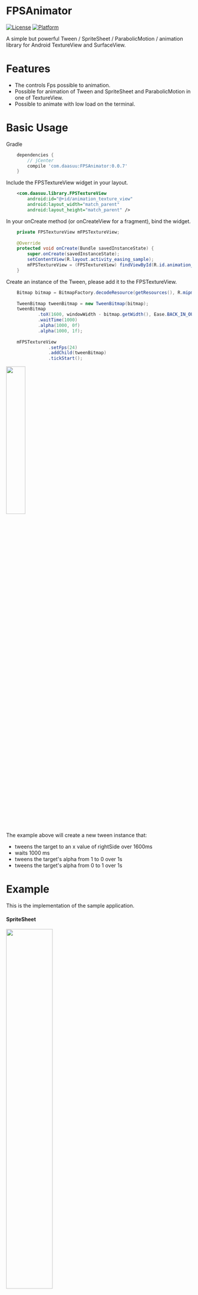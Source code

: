 # FPSAnimator
[![License](https://img.shields.io/badge/license-Apache%202-blue.svg)](https://www.apache.org/licenses/LICENSE-2.0)
[![Platform](https://img.shields.io/badge/platform-android-green.svg)](http://developer.android.com/index.html)

A simple but powerful Tween / SpriteSheet / ParabolicMotion / animation library for Android TextureView and SurfaceView.

# Features
* The controls Fps possible to animation.
* Possible for animation of Tween and SpriteSheet and ParabolicMotion in one of TextureView.
* Possible to animate with low load on the terminal.

# Basic Usage
Gradle
```groovy
    dependencies {
        // jCenter
        compile 'com.daasuu:FPSAnimator:0.0.7'
    }
```
Include the FPSTextureView widget in your layout.
```xml
    <com.daasuu.library.FPSTextureView
        android:id="@+id/animation_texture_view"
        android:layout_width="match_parent"
        android:layout_height="match_parent" />
```
In your onCreate method (or onCreateView for a fragment), bind the widget.
```JAVA
    private FPSTextureView mFPSTextureView;
    
    @Override
    protected void onCreate(Bundle savedInstanceState) {
        super.onCreate(savedInstanceState);
        setContentView(R.layout.activity_easing_sample);
        mFPSTextureView = (FPSTextureView) findViewById(R.id.animation_texture_view);
    }
```
Create an instance of the Tween, please add it to the FPSTextureView.
```JAVA
    Bitmap bitmap = BitmapFactory.decodeResource(getResources(), R.mipmap.ic_launcher);
    
    TweenBitmap tweenBitmap = new TweenBitmap(bitmap);
    tweenBitmap
            .toX(1600, windowWidth - bitmap.getWidth(), Ease.BACK_IN_OUT)
            .waitTime(1000)
            .alpha(1000, 0f)
            .alpha(1000, 1f);
            
    mFPSTextureView
                .setFps(24)
                .addChild(tweenBitmap)
                .tickStart();
```
<img src="art/tweenBitmapSampleDemo.gif" width="32%">

The example above will create a new tween instance that:
* tweens the target to an x value of rightSide over 1600ms
* waits 1000 ms
* tweens the target's alpha from  1 to 0 over 1s
* tweens the target's alpha from 0 to 1 over 1s

# Example
This is the implementation of the sample application.

#### SpriteSheet
<img src="art/spriteSheet.gif" width="50%">


```JAVA
    
    TweenSpriteSheet tweenSpriteSheet = new TweenSpriteSheet(
            spriteBitmap,
            frameWidth,
            frameHeight,
            frameNum,
            frameNumPerLine)
            .spriteLoop(true)
            .loop(true)
            .transform(frameWidth, windowHeight / 2)
            .toX(3000, windowWidth);

    mFPSTextureView
                .setFps(24)
                .addChild(tweenSpriteSheet);
```


#### TweenText
<img src="art/tweenTextDemo.gif" width="50%">
```JAVA
    Paint paint = new Paint();
    paint.setColor(ContextCompat.getColor(this, R.color.colorAccent));
    paint.setTextSize(Util.convertDpToPixel(16, this));

    String tweenTxt = "TweenText";
    final TweenText tweenText = new TweenText(tweenTxt, paint);
    tweenText
            .rotateRegistration(paint.measureText(tweenTxt) / 2, paint.getTextSize() / 2)
            .loop(true)
            .transform(0, 800)
            .waitTime(300)
            .to(1000, windowWidth - textWidth, 800, Ease.SINE_OUT, 720)
            .waitTime(300)
            .to(1000, 0, 800, Ease.SINE_IN, 0);
```

#### TweenBitmap
<img src="art/scaleAndAlpha.gif" width="16%">
```JAVA
    TweenBitmap tweenBitmap = new TweenBitmap(bitmap);
    tweenBitmap
            .dpSize(context)
            .scaleRegistration(bitmap.getWidth() / 2, bitmap.getHeight() / 2)
            .loop(true)
            .transform(300, 400)
            .to(500, 300, 400, 0, 6f, 6f, 0, Ease.SINE_IN_OUT)
            .waitTime(300)
            .transform(300, 400, 1, 1f, 1f, 0)
            .waitTime(300);
```

#### ParabolicMotion
<img src="art/parabolicDemo.gif" width="50%">

```JAVA
    @Override
    protected void onCreate(Bundle savedInstanceState) {
        super.onCreate(savedInstanceState);
        setContentView(R.layout.activity_easing_sample);
        mFPSTextureView = (FPSTextureView) findViewById(R.id.animation_texture_view);
        
        // ParabolicMotionText
        Paint paint = new Paint();
        paint.setColor(ContextCompat.getColor(context, R.color.colorPrimary));
        paint.setTextSize(Util.convertDpToPixel(20, context));
        
        ParabolicMotionText parabolicMotionText = new ParabolicMotionText("Text", paint);
        parabolicMotionText
                .transform(800, 800)
                .initialVelocityY(-40);

        mFPSTextureView.addChild(parabolicMotionText);
    }

    private void createParabolicMotionBitmap() {
        ParabolicMotionBitmap parabolicMotionBitmap = new ParabolicMotionBitmap(mBitmap);
        parabolicMotionBitmap
                .transform(0, mFPSTextureView.getHeight())
                .dpSize(context)
                .reboundBottom(false)
                .accelerationX((float) (15 + Math.random() * 7))
                .initialVelocityY((float) (-65 + Math.random() * 15))
                .bottomHitCallback(new AnimCallBack() {
                    @Override
                    public void call() {
                        mFPSTextureView.removeChild(parabolicMotionBitmap);
                    }
                });

        mFPSTextureView.addChild(parabolicMotionBitmap);
    }

    @Override
    protected void onResume() {
        super.onResume();
        mFPSTextureView.tickStart();

        mTimer = new Timer();
        mTimer.schedule(new TimerTask() {
            @Override
            public void run() {
                for (int i = 0; i < 5; i++) {
                    createParabolicMotionBitmap();
                }
            }
        }, 0, 100);
    }

```

# Easing
<img src="art/easingDemo.gif" width="80%">

## License
    Copyright 2016 MasayukiSuda

    Licensed under the Apache License, Version 2.0 (the "License");
    you may not use this file except in compliance with the License.
    You may obtain a copy of the License at

       http://www.apache.org/licenses/LICENSE-2.0

    Unless required by applicable law or agreed to in writing, software
    distributed under the License is distributed on an "AS IS" BASIS,
    WITHOUT WARRANTIES OR CONDITIONS OF ANY KIND, either express or implied.
    See the License for the specific language governing permissions and
    limitations under the License.

